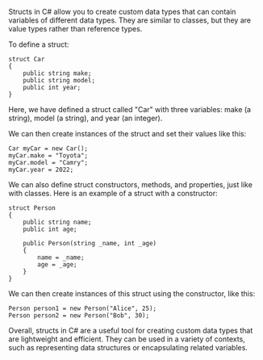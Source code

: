Structs in C# allow you to create custom data types that can contain variables of different data types. They are similar to classes, but they are value types rather than reference types.

To define a struct:

```
struct Car
{
    public string make;
    public string model;
    public int year;
}
```

Here, we have defined a struct called "Car" with three variables: make (a string), model (a string), and year (an integer).

We can then create instances of the struct and set their values like this:

```
Car myCar = new Car();
myCar.make = "Toyota";
myCar.model = "Camry";
myCar.year = 2022;
```

We can also define struct constructors, methods, and properties, just like with classes. Here is an example of a struct with a constructor:

```
struct Person
{
    public string name;
    public int age;

    public Person(string _name, int _age)
    {
        name = _name;
        age = _age;
    }
}
```

We can then create instances of this struct using the constructor, like this:

```
Person person1 = new Person("Alice", 25);
Person person2 = new Person("Bob", 30);
```

Overall, structs in C# are a useful tool for creating custom data types that are lightweight and efficient. They can be used in a variety of contexts, such as representing data structures or encapsulating related variables.